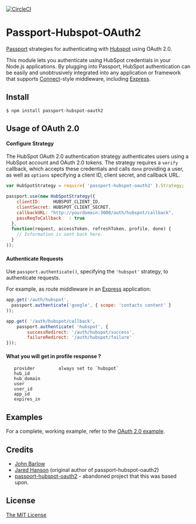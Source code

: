 [![CircleCI](https://circleci.com/gh/jnbarlow/passport-hubspot-auth.svg?style=shield)](https://circleci.com/gh/jnbarlow/passport-hubspot-auth)

# Passport-Hubspot-OAuth2

[Passport](http://passportjs.org/) strategies for authenticating with [Hubspot](http://www.hubspot.com/)
using OAuth 2.0.

This module lets you authenticate using HubSpot credentials in your Node.js applications.
By plugging into Passport, HubSpot authentication can be easily and
unobtrusively integrated into any application or framework that supports
[Connect](http://www.senchalabs.org/connect/)-style middleware, including
[Express](http://expressjs.com/).

## Install

    $ npm install passport-hubspot-oauth2

## Usage of OAuth 2.0

#### Configure Strategy

The HubSpot OAuth 2.0 authentication strategy authenticates users using a HubSpot
account and OAuth 2.0 tokens.  The strategy requires a `verify` callback, which
accepts these credentials and calls `done` providing a user, as well as
`options` specifying a client ID, client secret, and callback URL.

```Javascript
var HubSpotStrategy = require( 'passport-hubspot-oauth2' ).Strategy;

passport.use(new HubSpotStrategy({
    clientID:     HUBSPOT_CLIENT_ID,
    clientSecret: HUBSPOT_CLIENT_SECRET,
    callbackURL: "http://yourdomain:3000/auth/hubspot/callback",
    passReqToCallback   : true
  },
  function(request, accessToken, refreshToken, profile, done) {
    // Information is sent back here.
  }
));
```
#### Authenticate Requests

Use `passport.authenticate()`, specifying the `'hubspot'` strategy, to
authenticate requests.

For example, as route middleware in an [Express](http://expressjs.com/)
application:

```Javascript
app.get('/auth/hubspot',
  passport.authenticate('google', { scope: 'contacts content' }
));

app.get( '/auth/hubspot/callback',
	passport.authenticate( 'hubspot', {
		successRedirect: '/auth/hubspot/success',
		failureRedirect: '/auth/hubspot/failure'
}));
```

#### What you will get in profile response ?

```
   provider         always set to `hubspot`
   hub_id
   hub_domain
   user
   user_id
   app_id
   expires_in
```

## Examples

For a complete, working example, refer to the [OAuth 2.0 example](example).

## Credits
  
  - [John Barlow](http://github.com/jnbarlow)
  - [Jared Hanson](http://github.com/jaredhanson) (original author of passport-hubspot-oauth2)
  - [passport-hubspot-oauth2](https://www.npmjs.com/package/passport-hubspot-oauth2) - abandoned project that this was based upon.

## License

[The MIT License](http://opensource.org/licenses/MIT)
